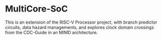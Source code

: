 # MultiCore-SoC
This is an extension of the RISC-V Processor project, with branch predictor circuits, data hazard managements, and explores clock domain crossings from the CDC-Guide in an MIMD architecture.
